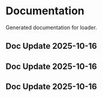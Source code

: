 # Documentation

Generated documentation for loader.

## Doc Update 2025-10-16

## Doc Update 2025-10-16

## Doc Update 2025-10-16
